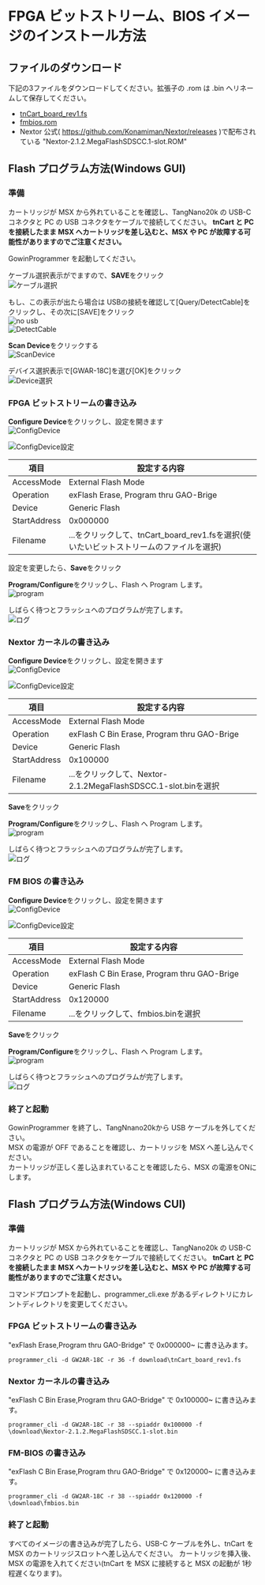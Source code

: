 # FPGA ビットストリーム、BIOS イメージのインストール方法

## ファイルのダウンロード

下記の3ファイルをダウンロードしてください。拡張子の .rom は .bin へリネームして保存してください。

- [tnCart_board_rev1.fs](https://github.com/buppu3/tnCart/raw/main/rtl/impl/pnr/tnCart_board_rev1.fs)
- [fmbios.rom](https://github.com/buppu3/tnCart/raw/main/roms/fmbios/bin/fmbios.rom)
- Nextor 公式( https://github.com/Konamiman/Nextor/releases )で配布されている "Nextor-2.1.2.MegaFlashSDSCC.1-slot.ROM"

## Flash プログラム方法(Windows GUI)

### 準備
カートリッジが MSX から外れていることを確認し、TangNano20k の USB-C コネクタと PC の USB コネクタをケーブルで接続してください。
**tnCart と PC を接続したまま MSX へカートリッジを差し込むと、MSX や PC が故障する可能性がありますのでご注意ください。**

GowinProgrammer を起動してください。  

ケーブル選択表示がでますので、**SAVE**をクリック  
<img alt="ケーブル選択" src="https://github.com/buppu3/tnCart/blob/main/pics/doc/flash_000_cable_select.png?raw=true">
  
もし、この表示が出たら場合は USBの接続を確認して[Query/DetectCable]をクリックし、その次に[SAVE]をクリック  
<img alt="no usb" src="https://github.com/buppu3/tnCart/blob/main/pics/doc/flash_001_no_usb.png?raw=true">  
<img alt="DetectCable" src="https://github.com/buppu3/tnCart/blob/main/pics/doc/flash_002_detect_cable.png?raw=true">
  
**Scan Device**をクリックする  
<img alt="ScanDevice" src="https://github.com/buppu3/tnCart/blob/main/pics/doc/flash_003_scan_device.png?raw=true">
  
デバイス選択表示で[GWAR-18C]を選び[OK]をクリック  
<img alt="Device選択" src="https://github.com/buppu3/tnCart/blob/main/pics/doc/flash_004_device.png?raw=true">
  
### FPGA ビットストリームの書き込み

**Configure Device**をクリックし、設定を開きます  
<img alt="ConfigDevice" src="https://github.com/buppu3/tnCart/blob/main/pics/doc/flash_100_config_device.png?raw=true">
  
<img alt="ConfigDevice設定" src="https://github.com/buppu3/tnCart/blob/main/pics/doc/flash_101_config_param.png?raw=true">
  
| 項目 | 設定する内容 |
| --- | --- |
| AccessMode | External Flash Mode |
| Operation | exFlash Erase, Program thru GAO-Brige |
| Device | Generic Flash |
| StartAddress | 0x000000 |
| Filename | ...をクリックして、tnCart_board_rev1.fsを選択(使いたいビットストリームのファイルを選択) |

設定を変更したら、**Save**をクリック  
  
**Program/Configure**をクリックし、Flash へ Program します。  
<img alt="program" src="https://github.com/buppu3/tnCart/blob/main/pics/doc/flash_102_program.png?raw=true">
  
しばらく待つとフラッシュへのプログラムが完了します。  
<img alt="ログ" src="https://github.com/buppu3/tnCart/blob/main/pics/doc/flash_103_log.png?raw=true">

### Nextor カーネルの書き込み

**Configure Device**をクリックし、設定を開きます  
<img alt="ConfigDevice" src="https://github.com/buppu3/tnCart/blob/main/pics/doc/flash_100_config_device.png?raw=true">
  
<img alt="ConfigDevice設定" src="https://github.com/buppu3/tnCart/blob/main/pics/doc/flash_201_config_param.png?raw=true">
  
| 項目 | 設定する内容 |
| --- | --- |
| AccessMode | External Flash Mode |
| Operation | exFlash C Bin Erase, Program thru GAO-Brige |
| Device | Generic Flash |
| StartAddress | 0x100000 |
| Filename | ...をクリックして、Nextor-2.1.2MegaFlashSDSCC.1-slot.binを選択 |

**Save**をクリック  
  
**Program/Configure**をクリックし、Flash へ Program します。  
<img alt="program" src="https://github.com/buppu3/tnCart/blob/main/pics/doc/flash_102_program.png?raw=true">
  
しばらく待つとフラッシュへのプログラムが完了します。  
<img alt="ログ" src="https://github.com/buppu3/tnCart/blob/main/pics/doc/flash_203_log.png?raw=true">

### FM BIOS の書き込み

**Configure Device**をクリックし、設定を開きます  
<img alt="ConfigDevice" src="https://github.com/buppu3/tnCart/blob/main/pics/doc/flash_100_config_device.png?raw=true">
  
<img alt="ConfigDevice設定" src="https://github.com/buppu3/tnCart/blob/main/pics/doc/flash_301_config_param.png?raw=true">
  
| 項目 | 設定する内容 |
| --- | --- |
| AccessMode | External Flash Mode |
| Operation | exFlash C Bin Erase, Program thru GAO-Brige |
| Device | Generic Flash |
| StartAddress | 0x120000 |
| Filename | ...をクリックして、fmbios.binを選択 |

**Save**をクリック  
  
**Program/Configure**をクリックし、Flash へ Program します。  
<img alt="program" src="https://github.com/buppu3/tnCart/blob/main/pics/doc/flash_102_program.png?raw=true">
  
しばらく待つとフラッシュへのプログラムが完了します。  
<img alt="ログ" src="https://github.com/buppu3/tnCart/blob/main/pics/doc/flash_303_log.png?raw=true">

### 終了と起動

GowinProgrammer を終了し、TangNnano20kから USB ケーブルを外してください。  
MSX の電源が OFF であることを確認し、カートリッジを MSX へ差し込んでください。  
カートリッジが正しく差し込まれていることを確認したら、MSX の電源をONにします。  

## Flash プログラム方法(Windows CUI)

### 準備
カートリッジが MSX から外れていることを確認し、TangNano20k の USB-C コネクタと PC の USB コネクタをケーブルで接続してください。
**tnCart と PC を接続したまま MSX へカートリッジを差し込むと、MSX や PC が故障する可能性がありますのでご注意ください。**

コマンドプロンプトを起動し、programmer_cli.exe があるディレクトリにカレントディレクトリを変更してください。

### FPGA ビットストリームの書き込み
"exFlash Erase,Program thru GAO-Bridge" で 0x000000~ に書き込みます。
~~~Shell
programmer_cli -d GW2AR-18C -r 36 -f download\tnCart_board_rev1.fs
~~~

### Nextor カーネルの書き込み
"exFlash C Bin Erase,Program thru GAO-Bridge" で 0x100000~ に書き込みます。
~~~Shell
programmer_cli -d GW2AR-18C -r 38 --spiaddr 0x100000 -f \download\Nextor-2.1.2.MegaFlashSDSCC.1-slot.bin
~~~

### FM-BIOS の書き込み
"exFlash C Bin Erase,Program thru GAO-Bridge" で 0x120000~ に書き込みます。
~~~Shell
programmer_cli -d GW2AR-18C -r 38 --spiaddr 0x120000 -f \download\fmbios.bin
~~~

### 終了と起動
すべてのイメージの書き込みが完了したら、USB-C ケーブルを外し、tnCart を MSX のカートリッジスロットへ差し込んでください。
カートリッジを挿入後、MSX の電源を入れてください(tnCart を MSX に接続すると MSX の起動が 1秒程遅くなります)。
